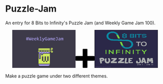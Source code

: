 # Puzzle-Jam
An entry for 8 Bits to Infinity's Puzzle Jam (and Weekly Game Jam 100).

<p align="center">
<img width="200" height="120" src="WeeklyGameJam-logo.png"><img width="60" height="60" src="plus-sign.jpeg"><img width="200" height="120" src="PuzzleJam.gif">
</p>

Make a puzzle game under two different themes.
